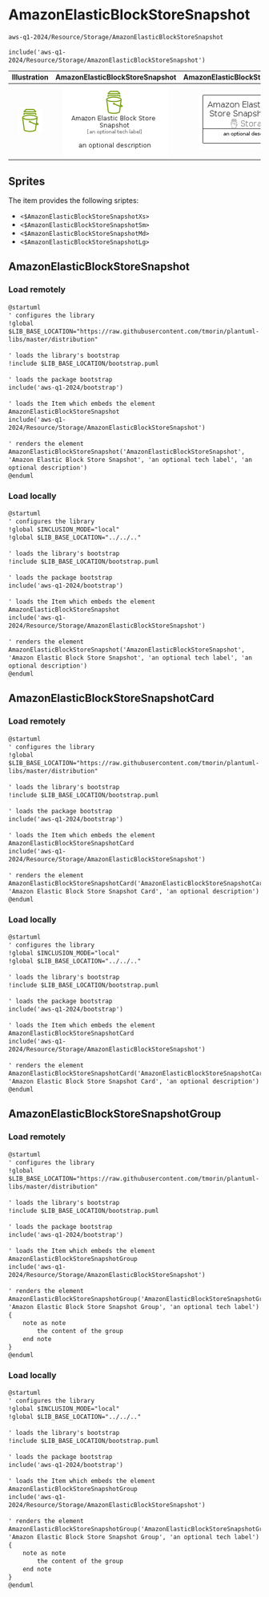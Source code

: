 # AmazonElasticBlockStoreSnapshot


```text
aws-q1-2024/Resource/Storage/AmazonElasticBlockStoreSnapshot
```

```text
include('aws-q1-2024/Resource/Storage/AmazonElasticBlockStoreSnapshot')
```



| Illustration | AmazonElasticBlockStoreSnapshot | AmazonElasticBlockStoreSnapshotCard | AmazonElasticBlockStoreSnapshotGroup |
| :---: | :---: | :---: | :---: |
| ![illustration for Illustration](../../../aws-q1-2024/Resource/Storage/AmazonElasticBlockStoreSnapshot.png) | ![illustration for AmazonElasticBlockStoreSnapshot](../../../aws-q1-2024/Resource/Storage/AmazonElasticBlockStoreSnapshot.Local.png) | ![illustration for AmazonElasticBlockStoreSnapshotCard](../../../aws-q1-2024/Resource/Storage/AmazonElasticBlockStoreSnapshotCard.Local.png) | ![illustration for AmazonElasticBlockStoreSnapshotGroup](../../../aws-q1-2024/Resource/Storage/AmazonElasticBlockStoreSnapshotGroup.Local.png) |



## Sprites
The item provides the following sriptes:

- `<$AmazonElasticBlockStoreSnapshotXs>`
- `<$AmazonElasticBlockStoreSnapshotSm>`
- `<$AmazonElasticBlockStoreSnapshotMd>`
- `<$AmazonElasticBlockStoreSnapshotLg>`





## AmazonElasticBlockStoreSnapshot

### Load remotely
```plantuml
@startuml
' configures the library
!global $LIB_BASE_LOCATION="https://raw.githubusercontent.com/tmorin/plantuml-libs/master/distribution"

' loads the library's bootstrap
!include $LIB_BASE_LOCATION/bootstrap.puml

' loads the package bootstrap
include('aws-q1-2024/bootstrap')

' loads the Item which embeds the element AmazonElasticBlockStoreSnapshot
include('aws-q1-2024/Resource/Storage/AmazonElasticBlockStoreSnapshot')

' renders the element
AmazonElasticBlockStoreSnapshot('AmazonElasticBlockStoreSnapshot', 'Amazon Elastic Block Store Snapshot', 'an optional tech label', 'an optional description')
@enduml
```

### Load locally
```plantuml
@startuml
' configures the library
!global $INCLUSION_MODE="local"
!global $LIB_BASE_LOCATION="../../.."

' loads the library's bootstrap
!include $LIB_BASE_LOCATION/bootstrap.puml

' loads the package bootstrap
include('aws-q1-2024/bootstrap')

' loads the Item which embeds the element AmazonElasticBlockStoreSnapshot
include('aws-q1-2024/Resource/Storage/AmazonElasticBlockStoreSnapshot')

' renders the element
AmazonElasticBlockStoreSnapshot('AmazonElasticBlockStoreSnapshot', 'Amazon Elastic Block Store Snapshot', 'an optional tech label', 'an optional description')
@enduml
```

## AmazonElasticBlockStoreSnapshotCard

### Load remotely
```plantuml
@startuml
' configures the library
!global $LIB_BASE_LOCATION="https://raw.githubusercontent.com/tmorin/plantuml-libs/master/distribution"

' loads the library's bootstrap
!include $LIB_BASE_LOCATION/bootstrap.puml

' loads the package bootstrap
include('aws-q1-2024/bootstrap')

' loads the Item which embeds the element AmazonElasticBlockStoreSnapshotCard
include('aws-q1-2024/Resource/Storage/AmazonElasticBlockStoreSnapshot')

' renders the element
AmazonElasticBlockStoreSnapshotCard('AmazonElasticBlockStoreSnapshotCard', 'Amazon Elastic Block Store Snapshot Card', 'an optional description')
@enduml
```

### Load locally
```plantuml
@startuml
' configures the library
!global $INCLUSION_MODE="local"
!global $LIB_BASE_LOCATION="../../.."

' loads the library's bootstrap
!include $LIB_BASE_LOCATION/bootstrap.puml

' loads the package bootstrap
include('aws-q1-2024/bootstrap')

' loads the Item which embeds the element AmazonElasticBlockStoreSnapshotCard
include('aws-q1-2024/Resource/Storage/AmazonElasticBlockStoreSnapshot')

' renders the element
AmazonElasticBlockStoreSnapshotCard('AmazonElasticBlockStoreSnapshotCard', 'Amazon Elastic Block Store Snapshot Card', 'an optional description')
@enduml
```

## AmazonElasticBlockStoreSnapshotGroup

### Load remotely
```plantuml
@startuml
' configures the library
!global $LIB_BASE_LOCATION="https://raw.githubusercontent.com/tmorin/plantuml-libs/master/distribution"

' loads the library's bootstrap
!include $LIB_BASE_LOCATION/bootstrap.puml

' loads the package bootstrap
include('aws-q1-2024/bootstrap')

' loads the Item which embeds the element AmazonElasticBlockStoreSnapshotGroup
include('aws-q1-2024/Resource/Storage/AmazonElasticBlockStoreSnapshot')

' renders the element
AmazonElasticBlockStoreSnapshotGroup('AmazonElasticBlockStoreSnapshotGroup', 'Amazon Elastic Block Store Snapshot Group', 'an optional tech label') {
    note as note
        the content of the group
    end note
}
@enduml
```

### Load locally
```plantuml
@startuml
' configures the library
!global $INCLUSION_MODE="local"
!global $LIB_BASE_LOCATION="../../.."

' loads the library's bootstrap
!include $LIB_BASE_LOCATION/bootstrap.puml

' loads the package bootstrap
include('aws-q1-2024/bootstrap')

' loads the Item which embeds the element AmazonElasticBlockStoreSnapshotGroup
include('aws-q1-2024/Resource/Storage/AmazonElasticBlockStoreSnapshot')

' renders the element
AmazonElasticBlockStoreSnapshotGroup('AmazonElasticBlockStoreSnapshotGroup', 'Amazon Elastic Block Store Snapshot Group', 'an optional tech label') {
    note as note
        the content of the group
    end note
}
@enduml
```

